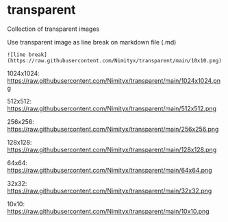 # transparent
Collection of transparent images

Use transparent image as line break on markdown file (.md)
```
![line break](https://raw.githubusercontent.com/Nimityx/transparent/main/10x10.png)
```

1024x1024: https://raw.githubusercontent.com/Nimityx/transparent/main/1024x1024.png

512x512: https://raw.githubusercontent.com/Nimityx/transparent/main/512x512.png

256x256: https://raw.githubusercontent.com/Nimityx/transparent/main/256x256.png

128x128: https://raw.githubusercontent.com/Nimityx/transparent/main/128x128.png

64x64: https://raw.githubusercontent.com/Nimityx/transparent/main/64x64.png

32x32: https://raw.githubusercontent.com/Nimityx/transparent/main/32x32.png

10x10: https://raw.githubusercontent.com/Nimityx/transparent/main/10x10.png

